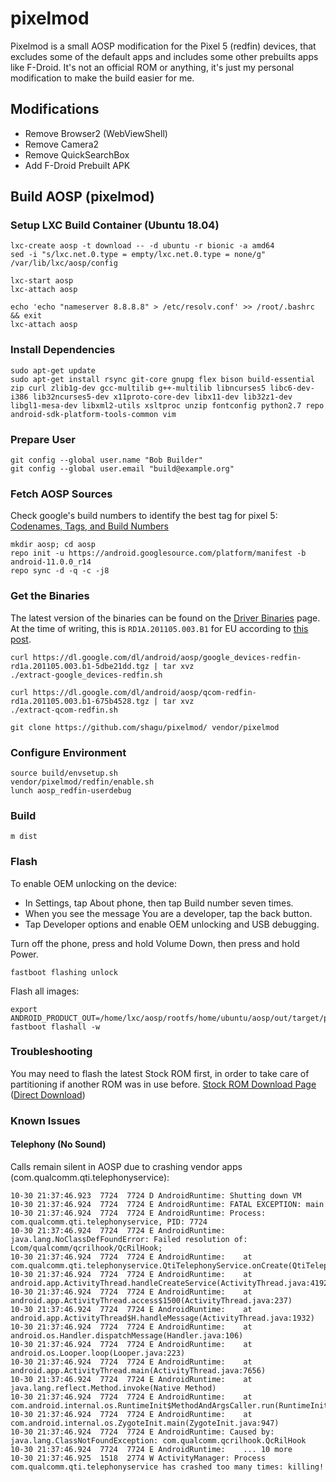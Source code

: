 # pixelmod

Pixelmod is a small AOSP modification for the Pixel 5 (redfin) devices, that excludes some of the default apps and includes some other prebuilts apps like F-Droid.
It's not an official ROM or anything, it's just my personal modification to make the build easier for me.

## Modifications

  - Remove Browser2 (WebViewShell)
  - Remove Camera2
  - Remove QuickSearchBox
  - Add F-Droid Prebuilt APK

## Build AOSP (pixelmod)

### Setup LXC Build Container (Ubuntu 18.04)

    lxc-create aosp -t download -- -d ubuntu -r bionic -a amd64
    sed -i "s/lxc.net.0.type = empty/lxc.net.0.type = none/g" /var/lib/lxc/aosp/config

    lxc-start aosp
    lxc-attach aosp

    echo 'echo "nameserver 8.8.8.8" > /etc/resolv.conf' >> /root/.bashrc && exit
    lxc-attach aosp

### Install Dependencies

    sudo apt-get update
    sudo apt-get install rsync git-core gnupg flex bison build-essential zip curl zlib1g-dev gcc-multilib g++-multilib libncurses5 libc6-dev-i386 lib32ncurses5-dev x11proto-core-dev libx11-dev lib32z1-dev libgl1-mesa-dev libxml2-utils xsltproc unzip fontconfig python2.7 repo android-sdk-platform-tools-common vim

### Prepare User

    git config --global user.name "Bob Builder"
    git config --global user.email "build@example.org"

### Fetch AOSP Sources

Check google's build numbers to identify the best tag for pixel 5: [Codenames, Tags, and Build Numbers](https://source.android.com/setup/start/build-numbers)

    mkdir aosp; cd aosp
    repo init -u https://android.googlesource.com/platform/manifest -b android-11.0.0_r14
    repo sync -d -q -c -j8

### Get the Binaries

The latest version of the binaries can be found on the [Driver Binaries](https://developers.google.com/android/drivers) page.
At the time of writing, this is `RD1A.201105.003.B1` for EU according to [this post](https://support.google.com/pixelphone/thread/80591482?hl=en).

    curl https://dl.google.com/dl/android/aosp/google_devices-redfin-rd1a.201105.003.b1-5dbe21dd.tgz | tar xvz
    ./extract-google_devices-redfin.sh

    curl https://dl.google.com/dl/android/aosp/qcom-redfin-rd1a.201105.003.b1-675b4528.tgz | tar xvz
    ./extract-qcom-redfin.sh

    git clone https://github.com/shagu/pixelmod/ vendor/pixelmod


### Configure Environment

    source build/envsetup.sh
    vendor/pixelmod/redfin/enable.sh
    lunch aosp_redfin-userdebug

### Build

    m dist

### Flash

To enable OEM unlocking on the device:
  - In Settings, tap About phone, then tap Build number seven times.
  - When you see the message You are a developer, tap the back button.
  - Tap Developer options and enable OEM unlocking and USB debugging.

Turn off the phone, press and hold Volume Down, then press and hold Power.

    fastboot flashing unlock

Flash all images:

    export ANDROID_PRODUCT_OUT=/home/lxc/aosp/rootfs/home/ubuntu/aosp/out/target/product/redfin
    fastboot flashall -w

### Troubleshooting
You may need to flash the latest Stock ROM first, in order to take care of partitioning if another ROM was in use before.
[Stock ROM Download Page](https://developers.google.com/android/images) ([Direct Download](https://dl.google.com/dl/android/aosp/redfin-rd1a.200810.020-factory-c3ea1715.zip))

### Known Issues
#### Telephony (No Sound)

Calls remain silent in AOSP due to crashing vendor apps (com.qualcomm.qti.telephonyservice):

    10-30 21:37:46.923  7724  7724 D AndroidRuntime: Shutting down VM
    10-30 21:37:46.924  7724  7724 E AndroidRuntime: FATAL EXCEPTION: main
    10-30 21:37:46.924  7724  7724 E AndroidRuntime: Process: com.qualcomm.qti.telephonyservice, PID: 7724
    10-30 21:37:46.924  7724  7724 E AndroidRuntime: java.lang.NoClassDefFoundError: Failed resolution of: Lcom/qualcomm/qcrilhook/QcRilHook;
    10-30 21:37:46.924  7724  7724 E AndroidRuntime: 	at com.qualcomm.qti.telephonyservice.QtiTelephonyService.onCreate(QtiTelephonyService.java:62)
    10-30 21:37:46.924  7724  7724 E AndroidRuntime: 	at android.app.ActivityThread.handleCreateService(ActivityThread.java:4192)
    10-30 21:37:46.924  7724  7724 E AndroidRuntime: 	at android.app.ActivityThread.access$1500(ActivityThread.java:237)
    10-30 21:37:46.924  7724  7724 E AndroidRuntime: 	at android.app.ActivityThread$H.handleMessage(ActivityThread.java:1932)
    10-30 21:37:46.924  7724  7724 E AndroidRuntime: 	at android.os.Handler.dispatchMessage(Handler.java:106)
    10-30 21:37:46.924  7724  7724 E AndroidRuntime: 	at android.os.Looper.loop(Looper.java:223)
    10-30 21:37:46.924  7724  7724 E AndroidRuntime: 	at android.app.ActivityThread.main(ActivityThread.java:7656)
    10-30 21:37:46.924  7724  7724 E AndroidRuntime: 	at java.lang.reflect.Method.invoke(Native Method)
    10-30 21:37:46.924  7724  7724 E AndroidRuntime: 	at com.android.internal.os.RuntimeInit$MethodAndArgsCaller.run(RuntimeInit.java:592)
    10-30 21:37:46.924  7724  7724 E AndroidRuntime: 	at com.android.internal.os.ZygoteInit.main(ZygoteInit.java:947)
    10-30 21:37:46.924  7724  7724 E AndroidRuntime: Caused by: java.lang.ClassNotFoundException: com.qualcomm.qcrilhook.QcRilHook
    10-30 21:37:46.924  7724  7724 E AndroidRuntime: 	... 10 more
    10-30 21:37:46.925  1518  2774 W ActivityManager: Process com.qualcomm.qti.telephonyservice has crashed too many times: killing!

